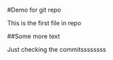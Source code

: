 #Demo for git repo

This is the first file in repo

##Some more text

Just checking the commitssssssss
